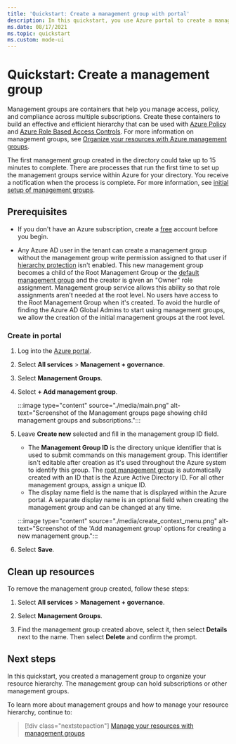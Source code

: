 ```yaml
---
title: 'Quickstart: Create a management group with portal'
description: In this quickstart, you use Azure portal to create a management group to organize your resources into a resource hierarchy.
ms.date: 08/17/2021
ms.topic: quickstart
ms.custom: mode-ui
---
```

# Quickstart: Create a management group

Management groups are containers that help you manage access, policy, and compliance across multiple
subscriptions. Create these containers to build an effective and efficient hierarchy that can be
used with [Azure Policy](../policy/overview.md) and [Azure Role Based Access
Controls](../../role-based-access-control/overview.md). For more information on management groups,
see [Organize your resources with Azure management groups](overview.md).

The first management group created in the directory could take up to 15 minutes to complete. There
are processes that run the first time to set up the management groups service within Azure for your
directory. You receive a notification when the process is complete. For more information, see
[initial setup of management groups](./overview.md#initial-setup-of-management-groups).

## Prerequisites

- If you don't have an Azure subscription, create a [free](https://azure.microsoft.com/free/)
  account before you begin.

- Any Azure AD user in the tenant can create a management group without the management group write
  permission assigned to that user if
  [hierarchy protection](./how-to/protect-resource-hierarchy.md#setting---require-authorization)
  isn't enabled. This new management group becomes a child of the Root Management Group or the
  [default management group](./how-to/protect-resource-hierarchy.md#setting---default-management-group)
  and the creator is given an "Owner" role assignment. Management group service allows this ability
  so that role assignments aren't needed at the root level. No users have access to the Root
  Management Group when it's created. To avoid the hurdle of finding the Azure AD Global Admins to
  start using management groups, we allow the creation of the initial management groups at the root
  level.

### Create in portal

1. Log into the [Azure portal](https://portal.azure.com).

1. Select **All services** > **Management + governance**.

1. Select **Management Groups**.

1. Select **+ Add management group**.

   :::image type="content" source="./media/main.png" alt-text="Screenshot of the Management groups page showing child management groups and subscriptions.":::

1. Leave **Create new** selected and fill in the management group ID field.

   - The **Management Group ID** is the directory unique identifier that is used to submit commands
     on this management group. This identifier isn't editable after creation as it's used throughout
     the Azure system to identify this group. The
     [root management group](./overview.md#root-management-group-for-each-directory) is
     automatically created with an ID that is the Azure Active Directory ID. For all other
     management groups, assign a unique ID.
   - The display name field is the name that is displayed within the Azure portal. A separate
     display name is an optional field when creating the management group and can be changed at any time.

   :::image type="content" source="./media/create_context_menu.png" alt-text="Screenshot of the 'Add management group' options for creating a new management group.":::

1. Select **Save**.

## Clean up resources

To remove the management group created, follow these steps:

1. Select **All services** > **Management + governance**.

1. Select **Management Groups**.

1. Find the management group created above, select it, then select **Details** next to the name.
   Then select **Delete** and confirm the prompt.

## Next steps

In this quickstart, you created a management group to organize your resource hierarchy. The
management group can hold subscriptions or other management groups.

To learn more about management groups and how to manage your resource hierarchy, continue to:

> [!div class="nextstepaction"]
> [Manage your resources with management groups](./manage.md)
